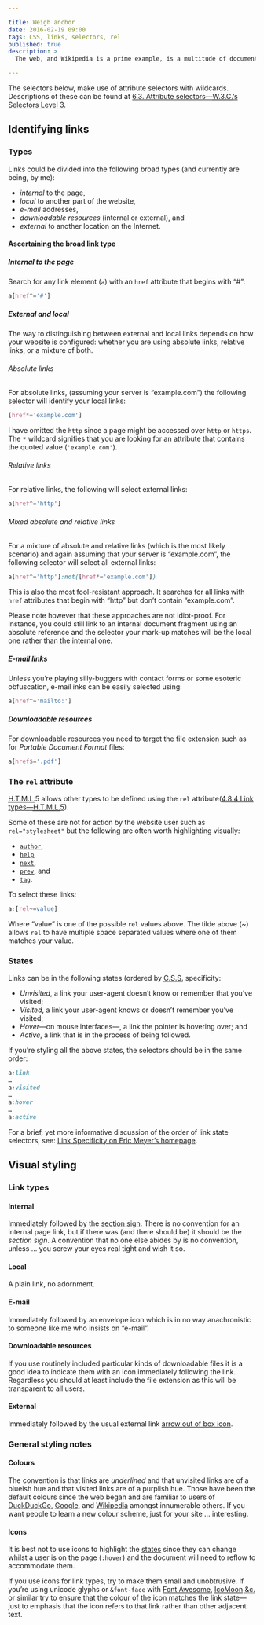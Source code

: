 ```yaml
---

title: Weigh anchor
date: 2016-02-19 09:00
tags: CSS, links, selectors, rel
published: true
description: >
  The web, and Wikipedia is a prime example, is a multitude of documents linked together. It does lots of other things, but mostly it’s links and documents. This is an abrupt note on stylesheet selectors for links and pseudo-conventions for styling them.

---
```


The selectors below, make use of attribute selectors with wildcards. Descriptions of these can be found at [6.3. Attribute selectors—<abbr title="World Wide Web Consortium" class="initialism">W.3.C.</abbr>’s Selectors Level 3](https://www.w3.org/TR/css3-selectors/#attribute-selectors).

## Identifying links

### Types

Links could be divided into the following broad types (and currently are being, by me):

* <dfn>internal</dfn> to the page,
* <dfn>local</dfn> to another part of the website,
* <dfn>e-mail</dfn> addresses,
* <dfn>downloadable resources</dfn> (internal or external), and
* <dfn>external</dfn> to another location on the Internet.

#### Ascertaining the broad link type

##### Internal to the page

Search for any link element (`a`) with an `href` attribute that begins with “#”:

``` css
a[href^='#']
```

##### External and local

The way to distinguishing between external and local links depends on how your website is configured: whether you are using absolute links, relative links, or a mixture of both.

###### Absolute links

For absolute links, (assuming your server is “example.com”) the following selector will identify your local links:

``` css
[href*='example.com']
```

I have omitted the `http` since a page might be accessed over `http` or `https`. The `*` wildcard signifies that you are looking for an attribute that contains the quoted value (`'example.com'`).


###### Relative links

For relative links, the following will select external links:

``` css
a[href^='http']
```

###### Mixed absolute and relative links

For a mixture of absolute and relative links (which is the most likely scenario) and again assuming that your server is “example.com”, the following selector will select all external links:

``` css
a[href^='http']:not([href*='example.com'])
```

This is also the most fool-resistant approach. It searches for all links with `href` attributes that begin with “http” but don’t contain “example.com”.

Please note however that these approaches are not idiot-proof. For instance, you could still link to an internal document fragment using an absolute reference and the selector your mark-up matches will be the local one rather than the internal one.

##### E-mail links

Unless you’re playing silly-buggers with contact forms or some esoteric obfuscation, e-mail inks can be easily selected using:

``` css
a[href^='mailto:']
```

##### Downloadable resources

For downloadable resources you need to target the file extension such as for *Portable Document Format* files:

``` css
a[href$='.pdf']
```

### The `rel` attribute

<abbr title="Hypertext Mark-up Language" class="initialism">H.T.M.L.</abbr>5 allows other types to be defined using the `rel` attribute([4.8.4 Link types—<abbr title="Hypertext Mark-up Language" class="initialism">H.T.M.L.</abbr>5](https://www.w3.org/TR/html5/links.html#linkTypes)).

Some of these are not for action by the website user such as `rel="stylesheet"` but the following are often worth highlighting visually:

* [`author`](https://www.w3.org/TR/html5/links.html#link-type-author),
* [`help`](https://www.w3.org/TR/html5/links.html#link-type-help),
* [`next`](https://www.w3.org/TR/html5/links.html#link-type-next),
* [`prev`](https://www.w3.org/TR/html5/links.html#link-type-prev), and
* [`tag`](https://www.w3.org/TR/html5/links.html#link-type-tag).

To select these links:

``` css
a:[rel~=value]
```

Where “value” is one of the possible `rel` values above. The tilde above (~) allows `rel` to have multiple space separated values where one of them matches your value.

### States

Links can be in the following states (ordered by <abbr title="Cascading Style Sheets" class="initialism">C.S.S.</abbr> specificity:

* *Unvisited*, a link your user-agent doesn’t know or remember that you’ve visited;
* *Visited*, a link your user-agent knows or doesn’t remember you’ve visited;
* *Hover*—on mouse interfaces—, a link the pointer is hovering over; and
* *Active*, a link that is in the process of being followed.

If you’re styling all the above states, the selectors should be in the same order:

``` css
a:link
…
a:visited
…
a:hover
…
a:active
```

For a brief, yet more informative discussion of the order of link state selectors, see: [Link Specificity on Eric Meyer’s homepage](http://meyerweb.com/eric/css/link-specificity.html).

## Visual styling

### Link types

#### Internal

Immediately followed by the [section sign](https://en.wikipedia.org/wiki/Section_sign). There is no convention for an internal page link, but if there was (and there should be) it should be the *section sign*. A convention that no one else abides by is no convention, unless … you screw your eyes real tight and wish it so.

#### Local

A plain link, no adornment.

#### E-mail

Immediately followed by an envelope icon which is in no way anachronistic to someone like me who insists on “e-mail”.

#### Downloadable resources

If you use routinely included particular kinds of downloadable files it is a good idea to indicate them with an icon immediately following the link. Regardless you should at least include the file extension as this will be transparent to all users.

#### External

Immediately followed by the usual external link [arrow out of box icon](https://commons.m.wikimedia.org/wiki/File:Icon_External_Link.svg).

### General styling notes

#### Colours

The convention is that links are *underlined* and that unvisited links are of a blueish hue and that visited links are of a purplish hue. Those have been the default colours since the web began and are familiar to users of [DuckDuckGo](https://duckduckgo.com), [Google](https://www.google.co.uk), and [Wikipedia](https://en.wikipedia.org/wiki/Main_Page) amongst innumerable others. If you want people to learn a new colour scheme, just for your site … interesting.

#### Icons

It is best not to use icons to highlight the [states](#states) since they can change whilst a user is on the page (`:hover`) and the document will need to reflow to accommodate them.

If you use icons for link types, try to make them small and unobtrusive. If you’re using unicode glyphs or `&font-face` with [Font Awesome](https://fortawesome.github.io/Font-Awesome/), [IcoMoon](https://icomoon.io/) <abbr lang="la" title="et cetera">&amp;c.</abbr> or similar try to ensure that the colour of the icon matches the link state—just to emphasis that the icon refers to that link rather than other adjacent text.